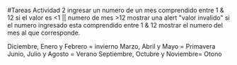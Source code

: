 #Tareas
Actividad 2
ingresar un numero de un mes comprendido entre 1 & 12
si el valor es <1 || numero de mes >12 mostrar una alert "valor invalido"
si el numero ingresado esta comprendido entre 1 & 12 mostrar el numero del mes al que corresponde.

Diciembre, Enero y Febrero = invierno
 Marzo, Abril y Mayo =  Primavera
 Junio, Julio y Agosto = Verano
 Septiembre, Octubre y Noviembre= Otono


